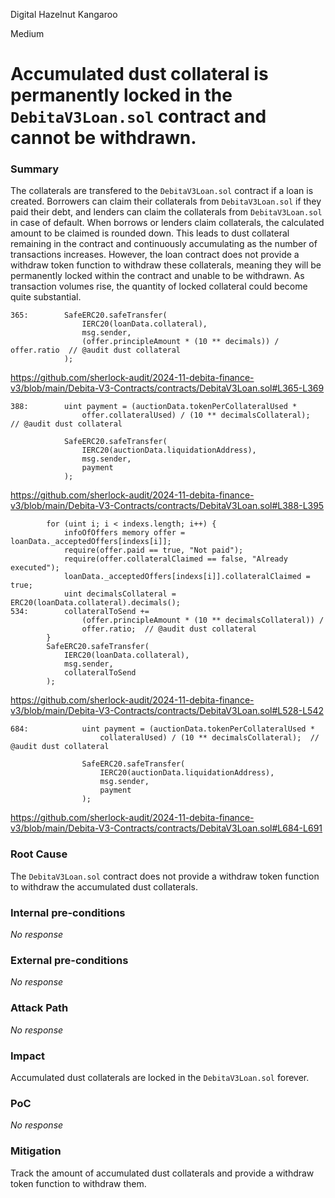 Digital Hazelnut Kangaroo

Medium

# Accumulated dust collateral is permanently locked in the `DebitaV3Loan.sol` contract and cannot be withdrawn.

### Summary

The collaterals are transfered to the `DebitaV3Loan.sol` contract if a loan is created. Borrowers can claim their collaterals from `DebitaV3Loan.sol` if they paid their debt, and lenders can claim the collaterals from `DebitaV3Loan.sol` in case of default. When borrows or lenders claim collaterals, the calculated amount to be claimed is rounded down. This leads to dust collateral remaining in the contract and continuously accumulating as the number of transactions increases. However, the loan contract does not provide a withdraw token function to withdraw these collaterals, meaning they will be permanently locked within the contract and unable to be withdrawn. As transaction volumes rise, the quantity of locked collateral could become quite substantial.
```solidity
365:        SafeERC20.safeTransfer(
                IERC20(loanData.collateral),
                msg.sender,
                (offer.principleAmount * (10 ** decimals)) / offer.ratio  // @audit dust collateral
            );
```
https://github.com/sherlock-audit/2024-11-debita-finance-v3/blob/main/Debita-V3-Contracts/contracts/DebitaV3Loan.sol#L365-L369

```solidity
388:        uint payment = (auctionData.tokenPerCollateralUsed *
                offer.collateralUsed) / (10 ** decimalsCollateral);  // @audit dust collateral

            SafeERC20.safeTransfer(
                IERC20(auctionData.liquidationAddress),
                msg.sender,
                payment
            );
```
https://github.com/sherlock-audit/2024-11-debita-finance-v3/blob/main/Debita-V3-Contracts/contracts/DebitaV3Loan.sol#L388-L395

```solidity
        for (uint i; i < indexs.length; i++) {
            infoOfOffers memory offer = loanData._acceptedOffers[indexs[i]];
            require(offer.paid == true, "Not paid");
            require(offer.collateralClaimed == false, "Already executed");
            loanData._acceptedOffers[indexs[i]].collateralClaimed = true;
            uint decimalsCollateral = ERC20(loanData.collateral).decimals();
534:        collateralToSend +=
                (offer.principleAmount * (10 ** decimalsCollateral)) /
                offer.ratio;  // @audit dust collateral
        }
        SafeERC20.safeTransfer(
            IERC20(loanData.collateral),
            msg.sender,
            collateralToSend
        );
```
https://github.com/sherlock-audit/2024-11-debita-finance-v3/blob/main/Debita-V3-Contracts/contracts/DebitaV3Loan.sol#L528-L542

```solidity
684:            uint payment = (auctionData.tokenPerCollateralUsed *
                    collateralUsed) / (10 ** decimalsCollateral);  // @audit dust collateral

                SafeERC20.safeTransfer(
                    IERC20(auctionData.liquidationAddress),
                    msg.sender,
                    payment
                );
```
https://github.com/sherlock-audit/2024-11-debita-finance-v3/blob/main/Debita-V3-Contracts/contracts/DebitaV3Loan.sol#L684-L691


### Root Cause

The `DebitaV3Loan.sol` contract does not provide a withdraw token function to withdraw the accumulated dust collaterals.

### Internal pre-conditions

_No response_

### External pre-conditions

_No response_

### Attack Path

_No response_

### Impact

Accumulated dust collaterals are locked in the `DebitaV3Loan.sol` forever.

### PoC

_No response_

### Mitigation

Track the amount of accumulated dust collaterals and provide a withdraw token function to withdraw them.
